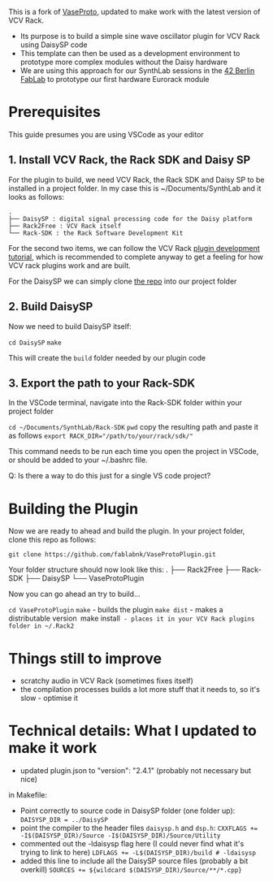This is a fork of [VaseProto](https://github.com/stephenhensley/VaseProto), updated to make work with the latest version of VCV Rack.

- Its purpose is to build a simple sine wave oscillator plugin for VCV Rack using DaisySP code
- This template can then be used as a development environment to prototype more complex modules without the Daisy hardware
- We are using this approach for our SynthLab sessions in the [42 Berlin FabLab](https://workish.berlin/fablab) to prototype our first hardware Eurorack module

# Prerequisites

This guide presumes you are using VSCode as your editor

## 1. Install VCV Rack, the Rack SDK and Daisy SP

For the plugin to build, we need VCV Rack, the Rack SDK and Daisy SP to be installed in a project folder. In my case this is ~/Documents/SynthLab and it looks as follows:

```
.
├── DaisySP : digital signal processing code for the Daisy platform
├── Rack2Free : VCV Rack itself
└── Rack-SDK : the Rack Software Development Kit
```

For the second two items, we can follow the VCV Rack [plugin development tutorial](https://vcvrack.com/manual/PluginDevelopmentTutorial), which is recommended to complete anyway to get a feeling for how VCV rack plugins work and are built.

For the DaisySP we can simply clone [the repo](https://github.com/electro-smith/DaisySP) into our project folder

## 2. Build DaisySP

Now we need to build DaisySP itself:

`cd DaisySP`
`make`

This will create the `build` folder needed by our plugin code

## 3. Export the path to your Rack-SDK

In the VSCode terminal, navigate into the Rack-SDK folder within your project folder

`cd ~/Documents/SynthLab/Rack-SDK`
`pwd`
copy the resulting path and paste it as follows
`export RACK_DIR="/path/to/your/rack/sdk/"`

This command needs to be run each time you open the project in VSCode, or should be added to your ~/.bashrc file.

Q: Is there a way to do this just for a single VS code project?

# Building the Plugin

Now we are ready to ahead and build the plugin. In your project folder, clone this repo as follows:

`git clone https://github.com/fablabnk/VaseProtoPlugin.git`

Your folder structure should now look like this:
.
├── Rack2Free
├── Rack-SDK
├── DaisySP
└── VaseProtoPlugin

Now you can go ahead an try to build...

`cd VaseProtoPlugin`
`make` - builds the plugin
`make dist` - makes a distributable version`
`make install` - places it in your VCV Rack plugins folder in ~/.Rack2`

# Things still to improve

- scratchy audio in VCV Rack (sometimes fixes itself)
- the compilation processes builds a lot more stuff that it needs to, so it's slow - optimise it

# Technical details: What I updated to make it work

- updated plugin.json to "version": "2.4.1" (probably not necessary but nice)

in Makefile:
- Point correctly to source code in DaisySP folder (one folder up):
`DAISYSP_DIR = ../DaisySP`
- point the compiler to the header files `daisysp.h` and `dsp.h`:
`CXXFLAGS += -I$(DAISYSP_DIR)/Source -I$(DAISYSP_DIR)/Source/Utility`
- commented out the -ldaisysp flag here (I could never find what it's trying to link to here)
`LDFLAGS += -L$(DAISYSP_DIR)/build # -ldaisysp`
- added this line to include all the DaisySP source files (probably a bit overkill)
`SOURCES += ${wildcard $(DAISYSP_DIR)/Source/**/*.cpp}`

